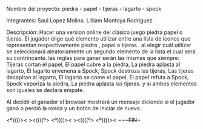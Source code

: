 Nombre del proyecto: piedra - papel - tijeras - lagarto - spock

Integrantes: 
Saul Lopez Molina.
Lilliam Montoya Rodriguez.

Descripción: 
Hacer una version online del clásico juego piedra papel o tijeras. 
El jugador elige qué elemento utilizar entre una lista de iconos que representan respectivamente piedra , papel  o tijeras .
al elegir cuál utilizar se seleccionará aleatoriamente un segundo elemento de la lista el cual será su contrincante.
las reglas para ganar serán las mismas que siempre:
	Tijeras cortan el papel,
	El papel cubre a la piedra, 
	La piedra aplasta al lagarto, 
	El lagarto envenena a Spock, 
	Spock destroza las tijeras, 
	Las tijeras decapitan al lagarto,
	El lagarto se come el papel, 
	El papel refuta a Spock, 
	Spock vaporiza la piedra, 
	La piedra aplasta las tijeras.
	y si ambos elementos son iguales se declara empate.

Al decidir el ganador el browser mostrará un mensaje diciendo si el jugador ganó o perdió la ronda y un botón de iniciar de nuevo.

  <º))))><   ><((((º>   <º))))><    ><((((º>
  <º))))><  ~~~~~~~~~~~FIN~~~~~~~~~